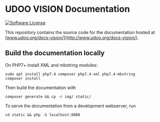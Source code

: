 # UDOO VISION Documentation

[![Software License](https://img.shields.io/badge/license-MIT-brightgreen.svg?style=flat-square)](https://github.com/UDOOboard/Vision-Docs/LICENSE)

This repository contains the source code for the documentation hosted at [www.udoo.org/docs-vision/](http://www.udoo.org/docs-vision/).


## Build the documentation locally
On PHP7+ install XML and mbstring modules:

    sudo apt install php7.4 composer php7.4-xml php7.4-mbstring
    composer install

Then build the documentation with

    composer generate && cp -r img/ static/

To serve the documentation from a development webserver, run

    cd static && php -S localhost:8080
